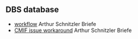 ## DBS database 

+ [workflow](../wrkFlwArthurSchnitzlerBriefe.md) Arthur Schnitzler Briefe
+ [CMIF issue workaround](../wrkFlw_CMIF_uncertainDates.md) Arthur Schnitzler Briefe
